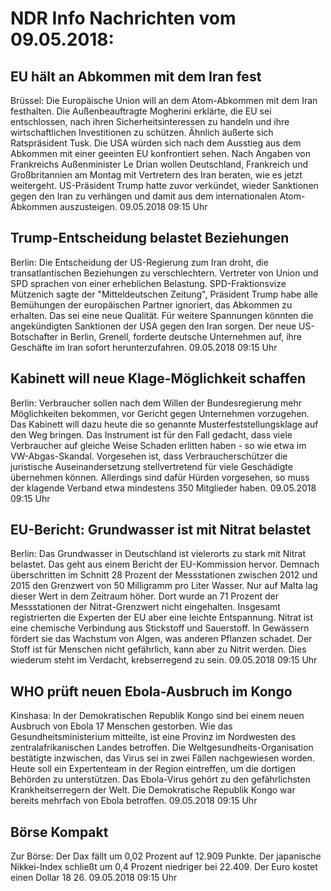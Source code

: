 # NDR Info Nachrichten vom 09.05.2018:


## EU hält an Abkommen mit dem Iran fest
Brüssel:	Die Europäische Union will an dem Atom-Abkommen mit dem Iran festhalten. Die Außenbeauftragte Mogherini erklärte, die EU sei entschlossen, nach ihren Sicherheitsinteressen zu handeln und ihre wirtschaftlichen Investitionen zu schützen. Ähnlich äußerte sich Ratspräsident Tusk. Die USA würden sich nach dem Ausstieg aus dem Abkommen mit einer geeinten EU konfrontiert sehen. Nach Angaben von Frankreichs Außenminister Le Drian wollen Deutschland, Frankreich und Großbritannien am Montag mit Vertretern des Iran beraten, wie es jetzt weitergeht. US-Präsident Trump hatte zuvor verkündet, wieder Sanktionen gegen den Iran zu verhängen und damit aus dem internationalen Atom-Abkommen auszusteigen. 09.05.2018 09:15 Uhr 

## Trump-Entscheidung belastet Beziehungen
Berlin:	Die Entscheidung der US-Regierung zum Iran droht, die transatlantischen Beziehungen zu verschlechtern. Vertreter von Union und SPD sprachen von einer erheblichen Belastung. SPD-Fraktionsvize Mützenich sagte der "Mitteldeutschen Zeitung", Präsident Trump habe alle Bemühungen der europäischen Partner ignoriert, das Abkommen zu erhalten. Das sei eine neue Qualität. Für weitere Spannungen könnten die angekündigten Sanktionen der USA gegen den Iran sorgen. Der neue US-Botschafter in Berlin, Grenell, forderte deutsche Unternehmen auf, ihre Geschäfte im Iran sofort herunterzufahren. 09.05.2018 09:15 Uhr 

## Kabinett will neue Klage-Möglichkeit schaffen
Berlin: Verbraucher sollen nach dem Willen der Bundesregierung mehr Möglichkeiten bekommen, vor Gericht gegen Unternehmen vorzugehen. Das Kabinett will dazu heute die so genannte Musterfeststellungsklage auf den Weg bringen. Das Instrument ist für den Fall gedacht, dass viele Verbraucher auf gleiche Weise Schaden erlitten haben - so wie etwa im VW-Abgas-Skandal. Vorgesehen ist, dass Verbraucherschützer die juristische Auseinandersetzung stellvertretend für viele Geschädigte übernehmen können. Allerdings sind dafür Hürden vorgesehen, so muss der klagende Verband etwa mindestens 350 Mitglieder haben. 09.05.2018 09:15 Uhr 

## EU-Bericht: Grundwasser ist mit Nitrat belastet
Berlin: Das Grundwasser in Deutschland ist vielerorts zu stark mit Nitrat belastet. Das geht aus einem Bericht der EU-Kommission hervor. Demnach überschritten im Schnitt 28 Prozent der Messstationen zwischen 2012 und 2015 den Grenzwert von 50 Milligramm pro Liter Wasser. Nur auf Malta lag dieser Wert in dem Zeitraum höher. Dort wurde an 71 Prozent der Messstationen der Nitrat-Grenzwert nicht eingehalten. Insgesamt registrierten die Experten der EU aber eine leichte Entspannung. Nitrat ist eine chemische Verbindung aus Stickstoff und Sauerstoff. In Gewässern fördert sie das Wachstum von Algen, was anderen Pflanzen schadet. Der Stoff ist für Menschen nicht gefährlich, kann aber zu Nitrit werden. Dies wiederum steht im Verdacht, krebserregend zu sein. 09.05.2018 09:15 Uhr 

## WHO prüft neuen Ebola-Ausbruch im Kongo
Kinshasa: In der Demokratischen Republik Kongo sind bei einem neuen Ausbruch von Ebola 17 Menschen gestorben. Wie das Gesundheitsministerium mitteilte, ist eine Provinz im Nordwesten des zentralafrikanischen Landes betroffen. Die Weltgesundheits-Organisation bestätigte inzwischen, das Virus sei in zwei Fällen nachgewiesen worden. Heute soll ein Expertenteam in der Region eintreffen, um die dortigen Behörden zu unterstützen. Das Ebola-Virus gehört zu den gefährlichsten Krankheitserregern der Welt. Die Demokratische Republik Kongo war bereits mehrfach von Ebola betroffen. 09.05.2018 09:15 Uhr 

## Börse Kompakt
Zur Börse: Der Dax fällt um 0,02 Prozent auf 12.909 Punkte. Der japanische Nikkei-Index schließt um 0,4 Prozent niedriger bei 22.409. Der Euro kostet einen Dollar 18 26. 09.05.2018 09:15 Uhr 
